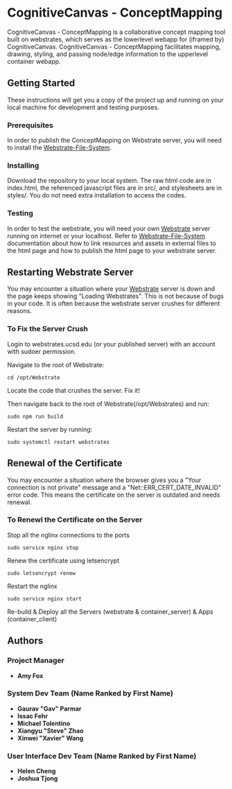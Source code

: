 # CognitiveCanvas - ConceptMapping

CognitiveCanvas - ConceptMapping is a collaborative concept mapping tool built on webstrates, which serves as the lowerlevel webapp for (iframed by) CognitiveCanvas. CognitiveCanvas - ConceptMapping facilitates mapping, drawing, styling, and passing node/edge information to the upperlevel container webapp.

## Getting Started

These instructions will get you a copy of the project up and running on your local machine for development and testing purposes.

### Prerequisites

In order to publish the ConceptMapping on Webstrate server, you will need to install the [Webstrate-File-System](https://github.com/Webstrates/file-system).

### Installing

Download the repository to your local system. The raw html code are in index.html, the referenced javascript files are in src/, and stylesheets are in styles/. You do not need extra installation to access the codes.

### Testing

In order to test the webstrate, you will need your own [Webstrate](https://webstrates.github.io/) server running on internet or your localhost. Refer to [Webstrate-File-System](https://github.com/Webstrates/file-system) documentation about how to link resources and assets in external files to the html page and how to publish the html page to your webstrate server. 

## Restarting Webstrate Server

You may encounter a situation where your [Webstrate](https://webstrates.github.io/) server is down and the page keeps showing "Loading Webstrates". This is not because of bugs in your code. It is often because the webstrate server crushes for different reasons.

### To Fix the Server Crush

Login to webstrates.ucsd.edu (or your published server) with an account with sudoer permission.

Navigate to the root of Webstrate:

```
cd /opt/Webstrate
```

Locate the code that crushes the server. Fix it! 

Then navigate back to the root of Webstrate(/opt/Webstrates) and run:

```
sudo npm run build
```

Restart the server by running:

```
sudo systemctl restart webstrates
```

## Renewal of the Certificate

You may encounter a situation where the browser gives you a "Your connection is not private" message and a "Net::ERR_CERT_DATE_INVALID" error code. This means the certificate on the server is outdated and needs renewal.

### To Renewl the Certificate on the Server

Stop all the nglinx connections to the ports

```
sudo service nginx stop
```

Renew the certificate using letsencrypt

```
sudo letsencrypt renew
```

Restart the nglinx

```
sudo service nginx start
```

Re-build & Deploy all the Servers (webstrate & container_server) & Apps (container_client)

## Authors

### Project Manager
* **Amy Fox**

### System Dev Team (Name Ranked by First Name)
* **Gaurav "Gav" Parmar**
* **Issac Fehr**
* **Michael Tolentino**
* **Xiangyu "Steve" Zhao**     
* **Xinwei "Xavier" Wang**
    
### User Interface Dev Team (Name Ranked by First Name)
* **Helen Cheng**
* **Joshua Tjong**